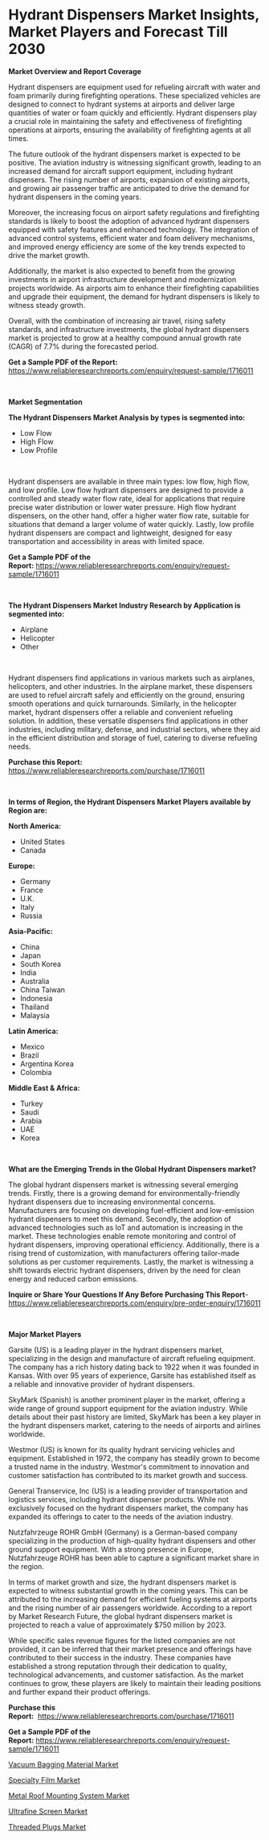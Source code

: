 <p><h1>Hydrant Dispensers Market Insights, Market Players and Forecast Till 2030</h1></p><p><strong>Market Overview and Report Coverage</strong></p>
<p><p>Hydrant dispensers are equipment used for refueling aircraft with water and foam primarily during firefighting operations. These specialized vehicles are designed to connect to hydrant systems at airports and deliver large quantities of water or foam quickly and efficiently. Hydrant dispensers play a crucial role in maintaining the safety and effectiveness of firefighting operations at airports, ensuring the availability of firefighting agents at all times.</p><p>The future outlook of the hydrant dispensers market is expected to be positive. The aviation industry is witnessing significant growth, leading to an increased demand for aircraft support equipment, including hydrant dispensers. The rising number of airports, expansion of existing airports, and growing air passenger traffic are anticipated to drive the demand for hydrant dispensers in the coming years.</p><p>Moreover, the increasing focus on airport safety regulations and firefighting standards is likely to boost the adoption of advanced hydrant dispensers equipped with safety features and enhanced technology. The integration of advanced control systems, efficient water and foam delivery mechanisms, and improved energy efficiency are some of the key trends expected to drive the market growth.</p><p>Additionally, the market is also expected to benefit from the growing investments in airport infrastructure development and modernization projects worldwide. As airports aim to enhance their firefighting capabilities and upgrade their equipment, the demand for hydrant dispensers is likely to witness steady growth.</p><p>Overall, with the combination of increasing air travel, rising safety standards, and infrastructure investments, the global hydrant dispensers market is projected to grow at a healthy compound annual growth rate (CAGR) of 7.7% during the forecasted period.</p></p>
<p><strong>Get a Sample PDF of the Report:</strong> <a href="https://www.reliableresearchreports.com/enquiry/request-sample/1716011">https://www.reliableresearchreports.com/enquiry/request-sample/1716011</a></p>
<p>&nbsp;</p>
<p><strong>Market Segmentation</strong></p>
<p><strong>The Hydrant Dispensers Market Analysis by types is segmented into:</strong></p>
<p><ul><li>Low Flow</li><li>High Flow</li><li>Low Profile</li></ul></p>
<p>&nbsp;</p>
<p><p>Hydrant dispensers are available in three main types: low flow, high flow, and low profile. Low flow hydrant dispensers are designed to provide a controlled and steady water flow rate, ideal for applications that require precise water distribution or lower water pressure. High flow hydrant dispensers, on the other hand, offer a higher water flow rate, suitable for situations that demand a larger volume of water quickly. Lastly, low profile hydrant dispensers are compact and lightweight, designed for easy transportation and accessibility in areas with limited space.</p></p>
<p><strong>Get a Sample PDF of the Report:</strong>&nbsp;<a href="https://www.reliableresearchreports.com/enquiry/request-sample/1716011">https://www.reliableresearchreports.com/enquiry/request-sample/1716011</a></p>
<p>&nbsp;</p>
<p><strong>The Hydrant Dispensers Market Industry Research by Application is segmented into:</strong></p>
<p><ul><li>Airplane</li><li>Helicopter</li><li>Other</li></ul></p>
<p>&nbsp;</p>
<p><p>Hydrant dispensers find applications in various markets such as airplanes, helicopters, and other industries. In the airplane market, these dispensers are used to refuel aircraft safely and efficiently on the ground, ensuring smooth operations and quick turnarounds. Similarly, in the helicopter market, hydrant dispensers offer a reliable and convenient refueling solution. In addition, these versatile dispensers find applications in other industries, including military, defense, and industrial sectors, where they aid in the efficient distribution and storage of fuel, catering to diverse refueling needs.</p></p>
<p><strong>Purchase this Report:</strong>&nbsp; <a href="https://www.reliableresearchreports.com/purchase/1716011">https://www.reliableresearchreports.com/purchase/1716011</a></p>
<p>&nbsp;</p>
<p><strong>In terms of Region, the Hydrant Dispensers Market Players available by Region are:</strong></p>
<p>
    <p> <strong> North America: </strong>
        <ul>
            <li>United States</li>
            <li>Canada</li>
        </ul>
        </p> 
    <p> <strong> Europe: </strong>
        <ul>
            <li>Germany</li>
            <li>France</li>
            <li>U.K.</li>
            <li>Italy</li>
            <li>Russia</li>
        </ul>
        </p> 
    <p> <strong> Asia-Pacific: </strong>
        <ul>
            <li>China</li>
            <li>Japan</li>
            <li>South Korea</li>
            <li>India</li>
            <li>Australia</li>
            <li>China Taiwan</li>
            <li>Indonesia</li>
            <li>Thailand</li>
            <li>Malaysia</li>
        </ul>
        </p> 
    <p> <strong> Latin America: </strong>
        <ul>
            <li>Mexico</li>
            <li>Brazil</li>
            <li>Argentina Korea</li>
            <li>Colombia</li>
        </ul>
        </p> 
    <p> <strong> Middle East & Africa: </strong>
        <ul>
            <li>Turkey</li>
            <li>Saudi</li>
            <li>Arabia</li>
            <li>UAE</li>
            <li>Korea</li>
        </ul>
    </p>
    </p>
<p>&nbsp;</p>
<p><strong>What are the Emerging Trends in the Global Hydrant Dispensers market?</strong></p>
<p><p>The global hydrant dispensers market is witnessing several emerging trends. Firstly, there is a growing demand for environmentally-friendly hydrant dispensers due to increasing environmental concerns. Manufacturers are focusing on developing fuel-efficient and low-emission hydrant dispensers to meet this demand. Secondly, the adoption of advanced technologies such as IoT and automation is increasing in the market. These technologies enable remote monitoring and control of hydrant dispensers, improving operational efficiency. Additionally, there is a rising trend of customization, with manufacturers offering tailor-made solutions as per customer requirements. Lastly, the market is witnessing a shift towards electric hydrant dispensers, driven by the need for clean energy and reduced carbon emissions.</p></p>
<p><strong>Inquire or Share Your Questions If Any Before Purchasing This Report</strong>- <a href="https://www.reliableresearchreports.com/enquiry/pre-order-enquiry/1716011">https://www.reliableresearchreports.com/enquiry/pre-order-enquiry/1716011</a></p>
<p>&nbsp;</p>
<p><strong>Major Market Players</strong></p>
<p><p>Garsite (US) is a leading player in the hydrant dispensers market, specializing in the design and manufacture of aircraft refueling equipment. The company has a rich history dating back to 1922 when it was founded in Kansas. With over 95 years of experience, Garsite has established itself as a reliable and innovative provider of hydrant dispensers.</p><p>SkyMark (Spanish) is another prominent player in the market, offering a wide range of ground support equipment for the aviation industry. While details about their past history are limited, SkyMark has been a key player in the hydrant dispensers market, catering to the needs of airports and airlines worldwide.</p><p>Westmor (US) is known for its quality hydrant servicing vehicles and equipment. Established in 1972, the company has steadily grown to become a trusted name in the industry. Westmor's commitment to innovation and customer satisfaction has contributed to its market growth and success.</p><p>General Transervice, Inc (US) is a leading provider of transportation and logistics services, including hydrant dispenser products. While not exclusively focused on the hydrant dispensers market, the company has expanded its offerings to cater to the needs of the aviation industry.</p><p>Nutzfahrzeuge ROHR GmbH (Germany) is a German-based company specializing in the production of high-quality hydrant dispensers and other ground support equipment. With a strong presence in Europe, Nutzfahrzeuge ROHR has been able to capture a significant market share in the region.</p><p>In terms of market growth and size, the hydrant dispensers market is expected to witness substantial growth in the coming years. This can be attributed to the increasing demand for efficient fueling systems at airports and the rising number of air passengers worldwide. According to a report by Market Research Future, the global hydrant dispensers market is projected to reach a value of approximately $750 million by 2023.</p><p>While specific sales revenue figures for the listed companies are not provided, it can be inferred that their market presence and offerings have contributed to their success in the industry. These companies have established a strong reputation through their dedication to quality, technological advancements, and customer satisfaction. As the market continues to grow, these players are likely to maintain their leading positions and further expand their product offerings.</p></p>
<p><strong>Purchase this Report:</strong>&nbsp;&nbsp;<a href="https://www.reliableresearchreports.com/purchase/1716011">https://www.reliableresearchreports.com/purchase/1716011</a></p>
<p></p>
<p><strong>Get a Sample PDF of the Report:</strong>&nbsp;<a href="https://www.reliableresearchreports.com/enquiry/request-sample/1716011">https://www.reliableresearchreports.com/enquiry/request-sample/1716011</a></p>
<p><p><a href="https://www.linkedin.com/pulse/vacuum-bagging-material-market-size-share-amp-trends-analysis-fetgc/">Vacuum Bagging Material Market</a></p><p><a href="https://www.linkedin.com/pulse/specialty-film-market-size-share-global-analysis-report-2023-anqic/">Specialty Film Market</a></p><p><a href="https://medium.com/@lindabrewer15/metal-roof-mounting-system-market-size-market-outlook-and-market-forecast-2023-to-2030-07d19c6a27d3">Metal Roof Mounting System Market</a></p><p><a href="https://medium.com/@emilywest91/ultrafine-screen-market-research-report-its-history-and-forecast-2023-to-2030-52f5503ce8d7">Ultrafine Screen Market</a></p><p><a href="https://github.com/NorbertYates/Market-Research-Report-List-2/blob/main/threaded-plugs-market.md">Threaded Plugs Market</a></p></p>